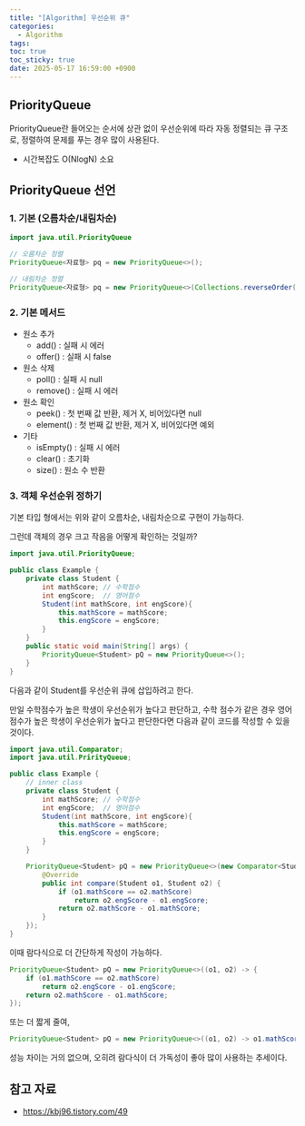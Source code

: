 ```yaml
---
title: "[Algorithm] 우선순위 큐"
categories:
  - Algorithm
tags:
toc: true
toc_sticky: true
date: 2025-05-17 16:59:00 +0900
---
```


## PriorityQueue

PriorityQueue란 들어오는 순서에 상관 없이 우선순위에 따라 자동 정렬되는 큐 구조로, 정렬하여 문제를 푸는 경우 많이 사용된다.

- 시간복잡도 O(NlogN) 소요

## PriorityQueue 선언

### 1. 기본 (오름차순/내림차순)

```java
import java.util.PriorityQueue

// 오름차순 정렬
PriorityQueue<자료형> pq = new PriorityQueue<>();

// 내림차순 정렬
PriorityQueue<자료형> pq = new PriorityQueue<>(Collections.reverseOrder());
```

### 2. 기본 메서드

- 원소 추가
    - add() : 실패 시 에러
    - offer() : 실패 시 false
- 원소 삭제
    - poll() : 실패 시 null
    - remove() : 실패 시 에러
- 원소 확인
    - peek() : 첫 번째 값 반환, 제거 X, 비어있다면 null
    - element() : 첫 번째 값 반환, 제거 X, 비어있다면 예외
- 기타
    - isEmpty() : 실패 시 에러
    - clear() : 초기화
    - size() : 원소 수 반환

### 3. 객체 우선순위 정하기
기본 타입 형에서는 위와 같이 오름차순, 내림차순으로 구현이 가능하다.

그런데 객체의 경우 크고 작음을 어떻게 확인하는 것일까?

```java
import java.util.PriorityQueue;

public class Example {
    private class Student {
        int mathScore; // 수학점수
        int engScore;  // 영어점수
        Student(int mathScore, int engScore){
            this.mathScore = mathScore;
            this.engScore = engScore;
        }
    }
    public static void main(String[] args) {
        PriorityQueue<Student> pQ = new PriorityQueue<>();
    }
}
```

다음과 같이 Student를 우선순위 큐에 삽입하려고 한다.

만일 수학점수가 높은 학생이 우선순위가 높다고 판단하고, 수학 점수가 같은 경우 영어 점수가 높은 학생이 우선순위가 높다고 판단한다면 다음과 같이 코드를 작성할 수 있을 것이다.

```java
import java.util.Comparator;
import java.util.PrirityQueue;

public class Example {
    // inner class
    private class Student {
        int mathScore; // 수학점수
        int engScore;  // 영어점수
        Student(int mathScore, int engScore){
            this.mathScore = mathScore;
            this.engScore = engScore;
        }
    }

    PriorityQueue<Student> pQ = new PriorityQueue<>(new Comparator<Student>() {
        @Override
        public int compare(Student o1, Student o2) {
            if (o1.mathScore == o2.mathScore)
                return o2.engScore - o1.engScore;
            return o2.mathScore - o1.mathScore;
        }
    });
}
```

이때 람다식으로 더 간단하게 작성이 가능하다.

```java
PriorityQueue<Student> pQ = new PriorityQueue<>((o1, o2) -> {
    if (o1.mathScore == o2.mathScore)
        return o2.engScore - o1.engScore;
    return o2.mathScore - o1.mathScore;
});
```

또는 더 짧게 줄여,

```java
PriorityQueue<Student> pQ = new PriorityQueue<>((o1, o2) -> o1.mathScore == o2.mathScore ? o2.engScore - o2.engScore : o2.mathScore - o1.mathScore);
```

성능 차이는 거의 없으며, 오히려 람다식이 더 가독성이 좋아 많이 사용하는 추세이다.

## 참고 자료
- https://kbj96.tistory.com/49